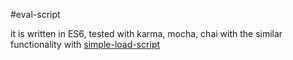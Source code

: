 #eval-script

it is written in ES6, tested with karma, mocha, chai with the similar functionality with [simple-load-script](https://github.com/tomek-f/simple-load-script)
